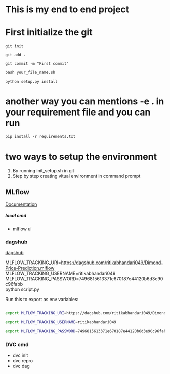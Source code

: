 # This is my end to end project

# First initialize the git
```
git init 
```

```
git add .
```
```
git commit -m "First commit"
```

```
bash your_file_name.sh
```


```
python setup.py install
```

# another way you can mentions -e . in your requirement file and you can run

```
pip install -r requirements.txt
```


# two ways to setup the environment 
1) By running init_setup.sh in git
2) Step by step creating vitual environment in command prompt


## MLflow

[Documentation](https://mlflow.org/docs/latest/index.html)


##### local cmd
- mlflow ui

### dagshub
[dagshub](https://dagshub.com/)

MLFLOW_TRACKING_URI=https://dagshub.com/ritikabhandari049/Dimond-Price-Prediction.mlflow \
MLFLOW_TRACKING_USERNAME=ritikabhandari049 \
MLFLOW_TRACKING_PASSWORD=7496815613371e670187e44120b6d3e90c96fabb \
python script.py

Run this to export as env variables:

```bash

export MLFLOW_TRACKING_URI=https://dagshub.com/ritikabhandari049/Dimond-Price-Prediction.mlflow

export MLFLOW_TRACKING_USERNAME=ritikabhandari049

export MLFLOW_TRACKING_PASSWORD=7496815613371e670187e44120b6d3e90c96fabb

```


### DVC cmd
- dvc init
- dvc repro
- dvc dag
